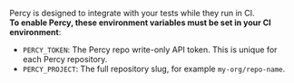 Percy is designed to integrate with your tests while they run in CI.
<br>
**To enable Percy, these environment variables must be set in your CI environment**:

* `PERCY_TOKEN`: The Percy repo write-only API token. This is unique for each Percy repository.
* `PERCY_PROJECT`: The full repository slug, for example `my-org/repo-name`.
